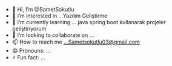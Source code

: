 - 👋 Hi, I’m @SametSokutlu
- 👀 I’m interested in ...Yazılım Geliştirme
- 🌱 I’m currently learning ... java spring boot kullanarak projeler geliştiriyorum 
- 💞️ I’m looking to collaborate on ...
- 📫 How to reach me ...Sametsokutlu03@gmail.com
- 😄 Pronouns: ...
- ⚡ Fun fact: ...

<!---
SametSokutlu/SametSokutlu is a ✨ special ✨ repository because its `README.md` (this file) appears on your GitHub profile.
You can click the Preview link to take a look at your changes.
--->
